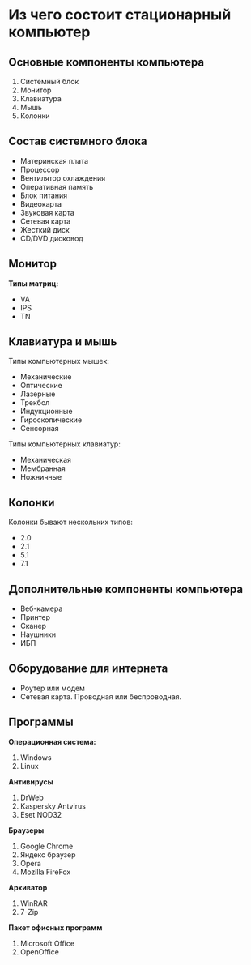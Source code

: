 # Из чего состоит стационарный компьютер 

## Основные компоненты компьютера 

1. Системный блок
2. Монитор
3. Клавиатура 
4. Мышь
5. Колонки

## Состав системного блока 

* Материнская плата
* Процессор 
* Вентилятор охлаждения
* Оперативная память
* Блок питания
* Видеокарта
* Звуковая карта
* Сетевая карта 
* Жесткий диск
* CD/DVD дисковод

## Монитор 

**Типы матриц:** 
* VA
* IPS 
* TN 

## Клавиатура и мышь

Типы компьютерных мышек:
* Механические 
* Оптические 
* Лазерные 
* Трекбол 
* Индукционные 
* Гироскопические 
* Сенсорная 

Типы компьютерных клавиатур:
* Механическая 
* Мембранная 
* Ножничные 

## Колонки

Колонки бывают нескольких типов:
* 2.0
* 2.1
* 5.1
* 7.1

## Дополнительные компоненты компьютера

* Веб-камера
* Принтер 
* Сканер
* Наушники
* ИБП

## Оборудование для интернета 

* Роутер или модем
* Сетевая карта. Проводная или беспроводная.

## Программы

**Операционная система:** 
1. Windows 
2. Linux 

**Антивирусы**
1. DrWeb
2. Kaspersky Antvirus 
3. Eset NOD32

**Браузеры** 
1. Google Chrome
2. Яндекс браузер 
3. Opera
4. Mozilla FireFox

**Архиватор** 

1. WinRAR
2. 7-Zip

**Пакет офисных программ** 

1. Microsoft Office 
2. OpenOffice 